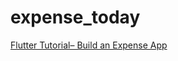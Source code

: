 # expense_today

[Flutter Tutorial– Build an Expense App](https://medium.com/level-up-programming/flutter-tutorial-build-an-expense-app-4268ff945998)
